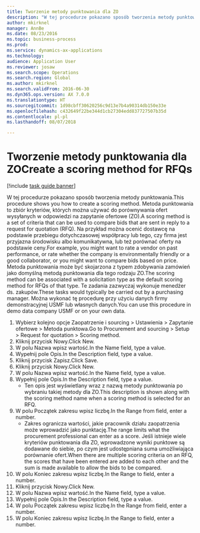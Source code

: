 ```yaml
--- 
title: Tworzenie metody punktowania dla ZO
description: "W tej procedurze pokazano sposób tworzenia metody punktowania."
author: mkirknel
manager: AnnBe
ms.date: 08/23/2016
ms.topic: business-process
ms.prod: 
ms.service: dynamics-ax-applications
ms.technology: 
audience: Application User
ms.reviewer: josaw
ms.search.scope: Operations
ms.search.region: Global
ms.author: mkirknel
ms.search.validFrom: 2016-06-30
ms.dyn365.ops.version: AX 7.0.0
ms.translationtype: HT
ms.sourcegitcommit: 1d98cbff30620256c9d13e7b4a90314db150e33e
ms.openlocfilehash: c432649f22be344d1cb27304edd837727507b35d
ms.contentlocale: pl-pl
ms.lasthandoff: 08/07/2018

---
```

# <a name="create-a-scoring-method-for-rfqs"></a><span data-ttu-id="94ded-103">Tworzenie metody punktowania dla ZO</span><span class="sxs-lookup"><span data-stu-id="94ded-103">Create a scoring method for RFQs</span></span>

[!include [task guide banner](../../includes/task-guide-banner.md)]

<span data-ttu-id="94ded-104">W tej procedurze pokazano sposób tworzenia metody punktowania.</span><span class="sxs-lookup"><span data-stu-id="94ded-104">This procedure shows you how to create a scoring method.</span></span> <span data-ttu-id="94ded-105">Metoda punktowania to zbiór kryteriów, których można używać do porównywania ofert wysyłanych w odpowiedzi na zapytanie ofertowe (ZO).</span><span class="sxs-lookup"><span data-stu-id="94ded-105">A scoring method is a set of criteria that can be used to compare bids that are sent in reply to a request for quotation (RFQ).</span></span> <span data-ttu-id="94ded-106">Na przykład można ocenić dostawcę na podstawie przebiegu dotychczasowej współpracy lub tego, czy firma jest przyjazna środowisku albo komunikatywna, lub też porównać oferty na podstawie ceny.</span><span class="sxs-lookup"><span data-stu-id="94ded-106">For example, you might want to rate a vendor on past performance, or rate whether the company is environmentally friendly or a good collaborator, or you might want to compare bids based on price.</span></span> <span data-ttu-id="94ded-107">Metoda punktowania może być skojarzona z typem zdobywania zamówień jako domyślną metodą punktowania dla tego rodzaju ZO.</span><span class="sxs-lookup"><span data-stu-id="94ded-107">The scoring method can be associated with a solicitation type as the default scoring method for RFQs of that type.</span></span> <span data-ttu-id="94ded-108">Te zadania zazwyczaj wykonuje menedżer ds. zakupów.</span><span class="sxs-lookup"><span data-stu-id="94ded-108">These tasks would typically be carried out by a purchasing manager.</span></span> <span data-ttu-id="94ded-109">Można wykonać tę procedurę przy użyciu danych firmy demonstracyjnej USMF lub własnych danych.</span><span class="sxs-lookup"><span data-stu-id="94ded-109">You can use this procedure in demo data company USMF or on your own data.</span></span>

1. <span data-ttu-id="94ded-110">Wybierz kolejno opcje Zaopatrzenie i sourcing > Ustawienia > Zapytanie ofertowe > Metoda punktowa.</span><span class="sxs-lookup"><span data-stu-id="94ded-110">Go to Procurement and sourcing > Setup > Request for quotation > Scoring method.</span></span>
2. <span data-ttu-id="94ded-111">Kliknij przycisk Nowy.</span><span class="sxs-lookup"><span data-stu-id="94ded-111">Click New.</span></span>
3. <span data-ttu-id="94ded-112">W polu Nazwa wpisz wartość.</span><span class="sxs-lookup"><span data-stu-id="94ded-112">In the Name field, type a value.</span></span>
4. <span data-ttu-id="94ded-113">Wypełnij pole Opis.</span><span class="sxs-lookup"><span data-stu-id="94ded-113">In the Description field, type a value.</span></span>
5. <span data-ttu-id="94ded-114">Kliknij przycisk Zapisz.</span><span class="sxs-lookup"><span data-stu-id="94ded-114">Click Save.</span></span>
6. <span data-ttu-id="94ded-115">Kliknij przycisk Nowy.</span><span class="sxs-lookup"><span data-stu-id="94ded-115">Click New.</span></span>
7. <span data-ttu-id="94ded-116">W polu Nazwa wpisz wartość.</span><span class="sxs-lookup"><span data-stu-id="94ded-116">In the Name field, type a value.</span></span>
8. <span data-ttu-id="94ded-117">Wypełnij pole Opis.</span><span class="sxs-lookup"><span data-stu-id="94ded-117">In the Description field, type a value.</span></span>
    * <span data-ttu-id="94ded-118">Ten opis jest wyświetlany wraz z nazwą metody punktowania po wybraniu takiej metody dla ZO.</span><span class="sxs-lookup"><span data-stu-id="94ded-118">This description is shown along with the scoring method name when a scoring method is selected for an RFQ.</span></span>  
9. <span data-ttu-id="94ded-119">W polu Początek zakresu wpisz liczbę.</span><span class="sxs-lookup"><span data-stu-id="94ded-119">In the Range from field, enter a number.</span></span>
    * <span data-ttu-id="94ded-120">Zakres ogranicza wartości, jakie pracownik działu zaopatrzenia może wprowadzić jako punktację.</span><span class="sxs-lookup"><span data-stu-id="94ded-120">The range limits what the procurement professional can enter as a score.</span></span> <span data-ttu-id="94ded-121">Jeśli istnieje wiele kryteriów punktowania dla ZO, wprowadzone wyniki punktowe są dodawane do siebie, po czym jest udostępniana suma umożliwiająca porównanie ofert.</span><span class="sxs-lookup"><span data-stu-id="94ded-121">When there are multiple scoring criteria on an RFQ, the scores that have been entered are added to each other and the sum is made available to allow the bids to be compared.</span></span>  
10. <span data-ttu-id="94ded-122">W polu Koniec zakresu wpisz liczbę.</span><span class="sxs-lookup"><span data-stu-id="94ded-122">In the Range to field, enter a number.</span></span>
11. <span data-ttu-id="94ded-123">Kliknij przycisk Nowy.</span><span class="sxs-lookup"><span data-stu-id="94ded-123">Click New.</span></span>
12. <span data-ttu-id="94ded-124">W polu Nazwa wpisz wartość.</span><span class="sxs-lookup"><span data-stu-id="94ded-124">In the Name field, type a value.</span></span>
13. <span data-ttu-id="94ded-125">Wypełnij pole Opis.</span><span class="sxs-lookup"><span data-stu-id="94ded-125">In the Description field, type a value.</span></span>
14. <span data-ttu-id="94ded-126">W polu Początek zakresu wpisz liczbę.</span><span class="sxs-lookup"><span data-stu-id="94ded-126">In the Range from field, enter a number.</span></span>
15. <span data-ttu-id="94ded-127">W polu Koniec zakresu wpisz liczbę.</span><span class="sxs-lookup"><span data-stu-id="94ded-127">In the Range to field, enter a number.</span></span>


